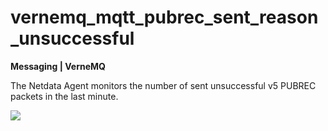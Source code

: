 # vernemq_mqtt_pubrec_sent_reason_unsuccessful

**Messaging | VerneMQ**

The Netdata Agent monitors the number of sent unsuccessful v5 PUBREC packets in the last minute.

![](https://drive.google.com/uc?export=view&id=1elXR92OQn3sWVGXUCjpGi-NwcLNYE24g)

